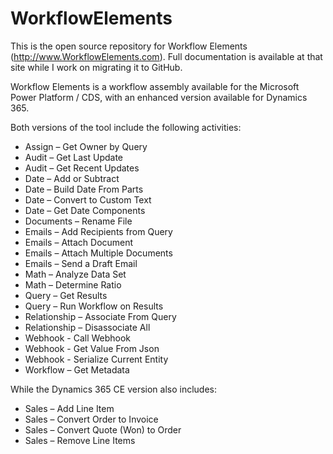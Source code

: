 # WorkflowElements
This is the open source repository for Workflow Elements (http://www.WorkflowElements.com). Full documentation is available at that site while I work on migrating it to GitHub.

Workflow Elements is a workflow assembly available for the Microsoft Power Platform / CDS, with an enhanced version available for Dynamics 365.

Both versions of the tool include the following activities:
* Assign – Get Owner by Query
* Audit – Get Last Update
* Audit – Get Recent Updates
* Date – Add or Subtract
* Date – Build Date From Parts
* Date – Convert to Custom Text
* Date – Get Date Components
* Documents – Rename File
* Emails – Add Recipients from Query
* Emails – Attach Document
* Emails – Attach Multiple Documents
* Emails – Send a Draft Email
* Math – Analyze Data Set
* Math – Determine Ratio
* Query – Get Results
* Query – Run Workflow on Results
* Relationship – Associate From Query
* Relationship – Disassociate All
* Webhook - Call Webhook
* Webhook - Get Value From Json
* Webhook - Serialize Current Entity
* Workflow – Get Metadata

While the Dynamics 365 CE version also includes:
* Sales – Add Line Item
* Sales – Convert Order to Invoice
* Sales – Convert Quote (Won) to Order
* Sales – Remove Line Items
